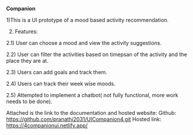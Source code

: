 **Companion**


1)This is a UI prototype of a mood based activity recommendation.

2) Features:
   
2.1) User can choose a mood and view the activity suggestions.

2.2) User can filter the activities based on timepsan of the activity and the place they are at.

2.3) Users can add goals and track them.

2.4) Users can track their week wise moods.

2.5) Attempted to implement a chatbot( not fully functional, more work needs to be done).


Attached is the link to the documentation and hosted website:
Github: https://github.com/pranathi2031/UICompanion4.git
Hosted link: https://4companionui.netlify.app/


